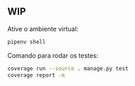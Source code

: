 ## WIP

Ative o ambiente virtual:
```bash
pipenv shell
```

Comando para rodar os testes:
```bash
coverage run --source . manage.py test
coverage report -m
```
